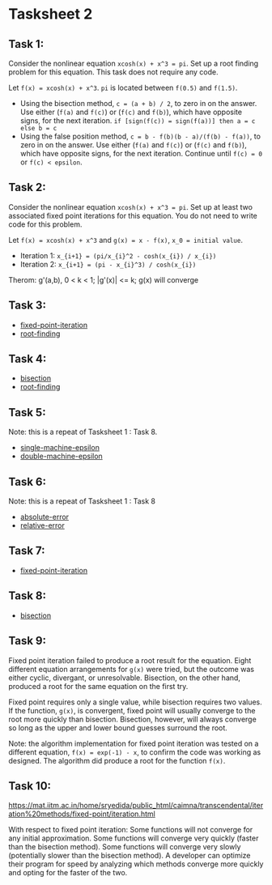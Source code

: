 # Tasksheet 2

## Task 1:

Consider the nonlinear equation `xcosh(x) + x^3 = pi`. Set up a root finding problem for this equation. This task does not require any code.

Let `f(x) = xcosh(x) + x^3`. `pi` is located between `f(0.5)` and `f(1.5)`.

- Using the bisection method, `c = (a + b) / 2`, to zero in on the answer. Use either (`f(a)` and `f(c)`) or (`f(c)` and `f(b)`), which have opposite signs, for the next iteration. `if [sign(f(c)) = sign(f(a))] then a = c else b = c`
- Using the false position method, `c = b - f(b)(b - a)/(f(b) - f(a))`, to zero in on the answer. Use either (`f(a)` and `f(c)`) or (`f(c)` and `f(b)`), which have opposite signs, for the next iteration. Continue until `f(c) = 0` or `f(c) < epsilon`.

## Task 2:

Consider the nonlinear equation `xcosh(x) + x^3 = pi`. Set up at least two associated fixed point iterations for this equation. You do not need to write code for this problem.

Let `f(x) = xcosh(x) + x^3` and `g(x) = x - f(x)`, `x_0 = initial value`.

- Iteration 1: `x_{i+1} = (pi/x_{i}^2 - cosh(x_{i}) / x_{i})`
- Iteration 2: `x_{i+1} = (pi - x_{i}^3) / cosh(x_{i})`

Therom: g'(a,b), 0 < k < 1; |g'(x)| <= k; g(x) will converge

## Task 3:

* [fixed-point-iteration](https://github.com/TekuConcept/math4610/blob/master/modules/doc/fpi.md)
* [root-finding](https://github.com/TekuConcept/math4610/blob/master/modules/test/root_finding.cpp)

## Task 4:

* [bisection](https://github.com/TekuConcept/math4610/blob/master/modules/doc/bisect.md)
* [root-finding](https://github.com/TekuConcept/math4610/blob/master/modules/test/root_finding.cpp)

## Task 5:

Note: this is a repeat of Tasksheet 1 : Task 8.

* [single-machine-epsilon](https://github.com/TekuConcept/math4610/blob/master/modules/doc/smaceps.md)
* [double-machine-epsilon](https://github.com/TekuConcept/math4610/blob/master/modules/doc/dmaceps.md)

## Task 6:

Note: this is a repeat of Tasksheet 1 : Task 8

* [absolute-error](https://github.com/TekuConcept/math4610/blob/master/modules/doc/errabs.md)
* [relative-error](https://github.com/TekuConcept/math4610/blob/master/modules/doc/errrel.md)

## Task 7:

* [fixed-point-iteration](https://github.com/TekuConcept/math4610/blob/master/modules/doc/fpi.md)

## Task 8:

* [bisection](https://github.com/TekuConcept/math4610/blob/master/modules/doc/bisect.md)

## Task 9:

Fixed point iteration failed to produce a root result for the equation. Eight different equation arrangements for `g(x)` were tried, but the outcome was either cyclic, divergant, or unresolvable. Bisection, on the other hand, produced a root for the same equation on the first try.

Fixed point requires only a single value, while bisection requires two values. If the function, `g(x)`, is convergent, fixed point will usually converge to the root more quickly than bisection. Bisection, however, will always converge so long as the upper and lower bound guesses surround the root.

Note: the algorithm implementation for fixed point iteration was tested on a different equation, `f(x) = exp(-1) - x`, to confirm the code was working as designed. The algorithm did produce a root for the function `f(x)`.

## Task 10:

https://mat.iitm.ac.in/home/sryedida/public_html/caimna/transcendental/iteration%20methods/fixed-point/iteration.html

With respect to fixed point iteration: Some functions will not converge for any initial approximation. Some functions will converge very quickly (faster than the bisection method). Some functions will converge very slowly (potentially slower than the bisection method). A developer can optimize their program for speed by analyzing which methods converge more quickly and opting for the faster of the two.
